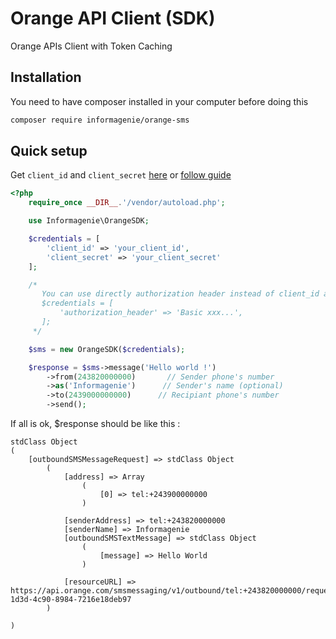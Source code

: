 # Orange API Client (SDK)
Orange APIs Client with Token Caching

## Installation

You need to have composer installed in your computer before doing this

```bash
composer require informagenie/orange-sms
```

## Quick setup

Get `client_id` and `client_secret` [here](https://developer.orange.com/myapps/) or [follow guide](https://informagenie.com/3141/envoyer-sms-orange-sms-api/)

```php
<?php
    require_once __DIR__.'/vendor/autoload.php';

    use Informagenie\OrangeSDK;

    $credentials = [
        'client_id' => 'your_client_id',
        'client_secret' => 'your_client_secret'
    ];

    /*
       You can use directly authorization header instead of client_id and client_secret
       $credentials = [
           'authorization_header' => 'Basic xxx...',
       ];
     */

    $sms = new OrangeSDK($credentials);

    $response = $sms->message('Hello world !')
        ->from(243820000000)       // Sender phone's number
        ->as('Informagenie')      // Sender's name (optional)
        ->to(2439000000000)      // Recipiant phone's number
        ->send();

```
If all is ok, $response should be like this :

```
stdClass Object
(
    [outboundSMSMessageRequest] => stdClass Object
        (
            [address] => Array
                (
                    [0] => tel:+243900000000
                )

            [senderAddress] => tel:+243820000000
            [senderName] => Informagenie
            [outboundSMSTextMessage] => stdClass Object
                (
                    [message] => Hello World
                )

            [resourceURL] => https://api.orange.com/smsmessaging/v1/outbound/tel:+243820000000/requests/9d523078-1d3d-4c90-8984-7216e18deb97
        )

)
```
